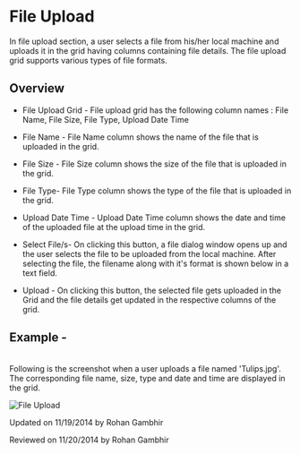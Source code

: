 ﻿File Upload
============
In file upload section, a user selects a file from his/her local machine and uploads it in the grid having columns containing file details. The file upload grid supports various types of file formats.

Overview
------------

* File Upload Grid - File upload grid has the following column names : File Name, File Size, File Type, Upload Date Time

* File Name - File Name column shows the name of the file that is uploaded in the grid. 

* File Size - File Size column shows the size of the file that is uploaded in the grid.

* File Type- File Type column shows the type of the file that is uploaded in the grid.

* Upload Date Time - Upload Date Time column shows the date and time of the uploaded file at the upload time in the grid.

* Select File/s- On clicking this button, a file dialog window opens up and the user selects the file to be uploaded from the local machine. After selecting the file, the filename along with it's format is shown below in a text field.

* Upload - On clicking this button, the selected file gets uploaded in the Grid and the file details get updated in the respective columns of the grid.

Example -
-----------
<br />
Following is the screenshot when a user uploads a file named 'Tulips.jpg'. The corresponding file name, size, type and date and time are displayed in the grid.

![File Upload](/Protiviti.Boilerplate.Docs/images/Grid/UploadGrid.png)


<p class="updated">Updated on 11/19/2014 by Rohan Gambhir</p>
<p class="reviewed">Reviewed on 11/20/2014 by Rohan Gambhir</p>




                      
